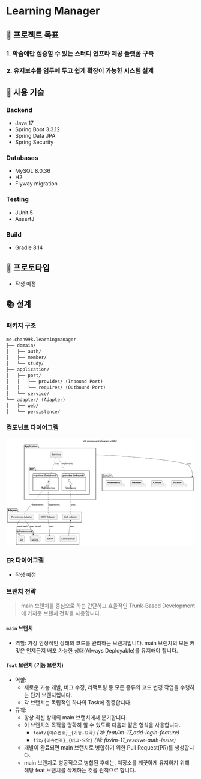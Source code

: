 # Learning Manager




## 🎯 프로젝트 목표
### 1. 학습에만 집중할 수 있는 스터디 인프라 제공 플랫폼 구축

### 2. 유지보수를 염두에 두고 쉽게 확장이 가능한 시스템 설계 

## 🧩 사용 기술

### Backend

- Java 17
- Spring Boot 3.3.12
- Spring Data JPA
- Spring Security

### Databases

- MySQL 8.0.36
- H2
- Flyway migration

### Testing

- JUnit 5
- AssertJ

### Build

- Gradle 8.14

## 📝 프로토타입
- 작성 예정

## 📚 설계

### 패키지 구조

```plaintext
me.chan99k.learningmanager
├── domain/
│   ├── auth/
│   ├── member/
│   └── study/
├── application/
│   ├── port/
│   │   ├── provides/ (Inbound Port)
│   │   └── requires/ (Outbound Port)
│   └── service/
└── adapter/ (Adapter)
│   ├── web/
│   └── persistence/
```

### 컴포넌트 다이어그램

![components_v0_0_2.png](docs/components_v0_0_2.png)


### ER 다이어그램
- 작성 예정



### 브랜치 전략
> main 브랜치를 중심으로 하는 간단하고 효율적인 Trunk-Based Development에 가까운 브랜치 전략을 사용합니다. 

#### `main` 브랜치

* 역할: 가장 안정적인 상태의 코드를 관리하는 브랜치입니다. main 브랜치의 모든 커밋은 언제든지 배포 가능한 상태(Always Deployable)를 유지해야 합니다.


#### `feat` 브랜치 (기능 브랜치)

* 역할: 
  * 새로운 기능 개발, 버그 수정, 리팩토링 등 모든 종류의 코드 변경 작업을 수행하는 단기 브랜치입니다. 
  * 각 브랜치는 독립적인 하나의 Task에 집중합니다.
* 규칙:
    *  항상 최신 상태의 main 브랜치에서 분기합니다.
    * 이 브랜치의 목적을 명확히 알 수 있도록 다음과 같은 형식을 사용합니다.
        * `feat/{이슈번호}_{기능-요약}` _(예: feat/lm-17_add-login-feature)_
        * `fix/{이슈번호}_{버그-요약}` _(예: fix/lm-11_resolve-auth-issue)_
    * 개발이 완료되면 main 브랜치로 병합하기 위한 Pull Request(PR)를 생성합니다.
    *  main 브랜치로 성공적으로 병합된 후에는, 저장소를 깨끗하게 유지하기 위해 해당 feat 브랜치를 삭제하는 것을 원칙으로 합니다.
